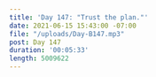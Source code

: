 ```yaml
---
title: 'Day 147: "Trust the plan."'
date: 2021-06-15 15:43:00 -07:00
file: "/uploads/Day-B147.mp3"
post: Day 147
duration: '00:05:33'
length: 5009622
---
```


